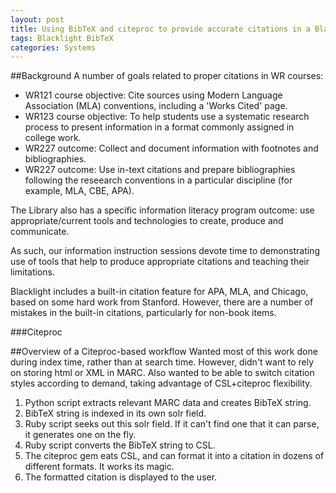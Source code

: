 ```yaml
---
layout: post
title: Using BibTeX and citeproc to provide accurate citations in a Blacklight-based discovery layer
tags: Blacklight BibTeX
categories: Systems
---
```

##Background
A number of goals related to proper citations in WR courses:

- WR121 course objective: Cite sources using Modern Language Association (MLA) conventions, including a 'Works Cited' page.
- WR123 course objective: To help students use a systematic research process to present information in a format commonly assigned in college work.
- WR227 outcome: Collect and document information with footnotes and bibliographies.
- WR227 outcome: Use in-text citations and prepare bibliographies following the reseearch conventions in a particular discipline (for example, MLA, CBE, APA).

The Library also has a specific information literacy program outcome: use appropriate/current tools and technologies to create, produce and communicate.

As such, our information instruction sessions devote time to demonstrating use of tools that help to produce appropriate citations and teaching their limitations.

Blacklight includes a built-in citation feature for APA, MLA, and Chicago, based on some hard work from Stanford.  However, there are a number of mistakes in the built-in citations, particularly for non-book items.

###Citeproc

##Overview of a Citeproc-based workflow
Wanted most of this work done during index time, rather than at search time.
However, didn't want to rely on storing html or XML in MARC.  Also wanted to be able to switch citation styles according to demand,
taking advantage of CSL+citeproc flexibility.

1. Python script extracts relevant MARC data and creates BibTeX string.
2. BibTeX string is indexed in its own solr field.
3. Ruby script seeks out this solr field.  If it can't find one that it can parse, it generates one on the fly.
4. Ruby script converts the BibTeX string to CSL.
5. The citeproc gem eats CSL, and can format it into a citation in dozens of different formats.  It works its magic.
6. The formatted citation is displayed to the user.


